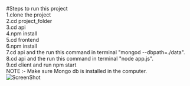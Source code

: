 #Steps to run this project<br/>
1.clone the project<br/>
2.cd project_folder<br/>
3.cd api<br/>
4.npm install<br/>
5.cd frontend<br/>
6.npm install<br/>
7.cd api and the run this command in terminal "mongod --dbpath=./data".<br/>
8.cd api and the run this command in terminal "node app.js".<br/>
9.cd client and run npm start<br/>
NOTE :- Make sure Mongo db is installed in the computer.<br/>
![ScreenShot](https://raw.githubusercontent.com/harmsn/login/master/profile.png)
